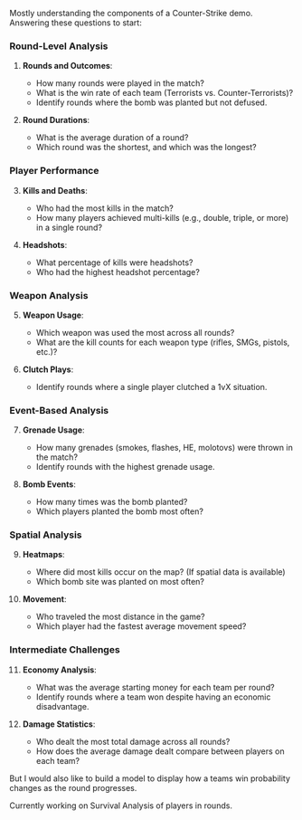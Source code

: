 Mostly understanding the components of a Counter-Strike demo. Answering these questions to start:


### Round-Level Analysis
1. **Rounds and Outcomes**:
   - How many rounds were played in the match?
   - What is the win rate of each team (Terrorists vs. Counter-Terrorists)?
   - Identify rounds where the bomb was planted but not defused.

2. **Round Durations**:
   - What is the average duration of a round?
   - Which round was the shortest, and which was the longest?

### Player Performance
3. **Kills and Deaths**:
   - Who had the most kills in the match?
   - How many players achieved multi-kills (e.g., double, triple, or more) in a single round?

4. **Headshots**:
   - What percentage of kills were headshots?
   - Who had the highest headshot percentage?

### Weapon Analysis
5. **Weapon Usage**:
   - Which weapon was used the most across all rounds?
   - What are the kill counts for each weapon type (rifles, SMGs, pistols, etc.)?

6. **Clutch Plays**:
   - Identify rounds where a single player clutched a 1vX situation.

### Event-Based Analysis
7. **Grenade Usage**:
   - How many grenades (smokes, flashes, HE, molotovs) were thrown in the match?
   - Identify rounds with the highest grenade usage.

8. **Bomb Events**:
   - How many times was the bomb planted?
   - Which players planted the bomb most often?

### Spatial Analysis
9. **Heatmaps**:
   - Where did most kills occur on the map? (If spatial data is available)
   - Which bomb site was planted on most often?

10. **Movement**:
    - Who traveled the most distance in the game?
    - Which player had the fastest average movement speed?

### Intermediate Challenges
11. **Economy Analysis**:
    - What was the average starting money for each team per round?
    - Identify rounds where a team won despite having an economic disadvantage.

12. **Damage Statistics**:
    - Who dealt the most total damage across all rounds?
    - How does the average damage dealt compare between players on each team?
   


But I would also like to build a model to display how a teams win probability changes as the round progresses.

Currently working on Survival Analysis of players in rounds.